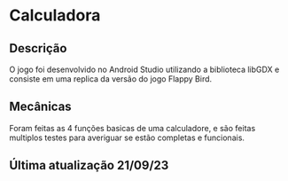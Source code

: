 # Calculadora
## Descrição
O jogo foi desenvolvido no Android Studio utilizando a biblioteca libGDX e consiste em uma replica da versão do jogo Flappy Bird.

## Mecânicas
Foram feitas as 4 funções basicas de uma calculadore, e são feitas multiplos testes para averiguar se estão completas e funcionais.

## Última atualização 21/09/23
